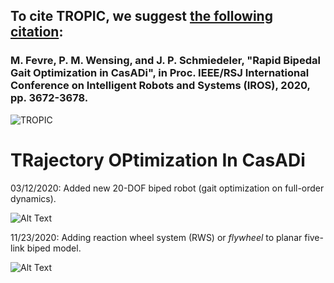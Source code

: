 
## To cite TROPIC, we suggest [the following citation](https://github.com/fevrem/TOPIC/blob/master/MF_PMW_JPS_IROS2020_TROPIC.pdf):

### M. Fevre, P. M. Wensing, and J. P. Schmiedeler, "Rapid Bipedal Gait Optimization in CasADi", in Proc. IEEE/RSJ International Conference on Intelligent Robots and Systems (IROS), 2020, pp. 3672-3678.




![TROPIC](https://github.com/fevrem/TOPIC/blob/master/logo.png)

# TRajectory OPtimization In CasADi

03/12/2020: Added new 20-DOF biped robot (gait optimization on full-order dynamics).


![Alt Text](https://github.com/fevrem/TOPIC/blob/master/examples/spatial-20-dof-biped/anim_biped_20_DOF.gif)



11/23/2020: Adding reaction wheel system (RWS) or *flywheel* to planar five-link biped model.



![Alt Text](https://github.com/fevrem/TOPIC/blob/master/examples/planar-8-dof-biped-flywheel/planar-8dof-biped-flywheel.gif)

